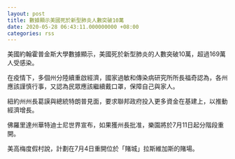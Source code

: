```yaml
---
layout: post
title: 數據顯示美國死於新型肺炎人數突破10萬
date: 2020-05-28 06:43:11.000000000 +08:00
categories: rss
---
```


美國約翰霍普金斯大學數據顯示，美國死於新型肺炎的人數突破10萬，超過169萬人受感染。

在疫情下，多個州分陸續重啟經濟，國家過敏和傳染病研究所所長福奇認為，各州應該謹慎行事，又認為民眾應該繼續戴口罩，保障自己與家人。

紐約州州長葛謨與總統特朗普見面，要求聯邦政府投入更多資金在基建上，以推動經濟增長。

佛羅里達州華特迪士尼世界宣布，如果獲州長批准，樂園將於7月11日起分階段重開。

美高梅度假村說，計劃在7月4日重開位於「賭城」拉斯維加斯的賭場。
